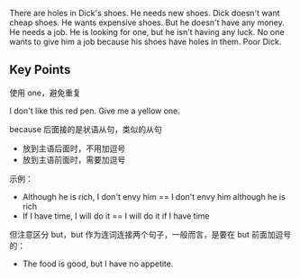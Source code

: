There are holes in Dick's shoes. He needs new shoes. Dick doesn't want cheap shoes. He wants expensive shoes. But he doesn't have any money. He needs a job. 
He is looking for one, but he isn't having any luck. No one wants to give him a job because his shoes have holes in them. Poor Dick.

## Key Points
使用 one，避免重复

I don't like this red pen. Give me a yellow one.

because 后面接的是状语从句，类似的从句
- 放到主语后面时，不用加逗号
- 放到主语前面时，需要加逗号

示例：
- Although he is rich, I don't envy him == I don't envy him although he is rich
- If I have time, I will do it == I will do it if I have time

但注意区分 but，but 作为连词连接两个句子，一般而言，是要在 but 前面加逗号的：
- The food is good, but I have no appetite.
